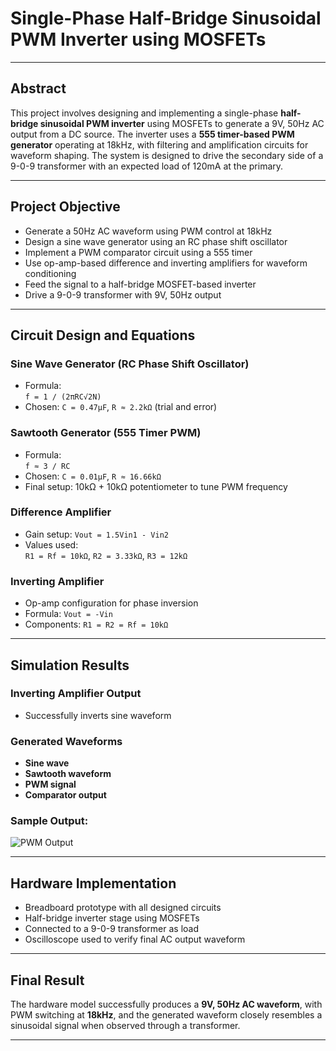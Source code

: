 #  Single-Phase Half-Bridge Sinusoidal PWM Inverter using MOSFETs

---

##  Abstract

This project involves designing and implementing a single-phase **half-bridge sinusoidal PWM inverter** using MOSFETs to generate a 9V, 50Hz AC output from a DC source. The inverter uses a **555 timer-based PWM generator** operating at 18kHz, with filtering and amplification circuits for waveform shaping. The system is designed to drive the secondary side of a 9-0-9 transformer with an expected load of 120mA at the primary.

---

##  Project Objective

- Generate a 50Hz AC waveform using PWM control at 18kHz
- Design a sine wave generator using an RC phase shift oscillator
- Implement a PWM comparator circuit using a 555 timer
- Use op-amp-based difference and inverting amplifiers for waveform conditioning
- Feed the signal to a half-bridge MOSFET-based inverter
- Drive a 9-0-9 transformer with 9V, 50Hz output

---

##  Circuit Design and Equations

###  Sine Wave Generator (RC Phase Shift Oscillator)
- Formula:  
  `f = 1 / (2πRC√2N)`  
- Chosen: `C = 0.47µF`, `R ≈ 2.2kΩ` (trial and error)

###  Sawtooth Generator (555 Timer PWM)
- Formula:  
  `f ≈ 3 / RC`  
- Chosen: `C = 0.01µF`, `R ≈ 16.66kΩ`  
- Final setup: 10kΩ + 10kΩ potentiometer to tune PWM frequency

###  Difference Amplifier
- Gain setup: `Vout = 1.5Vin1 - Vin2`
- Values used:  
  `R1 = Rf = 10kΩ`, `R2 = 3.33kΩ`, `R3 = 12kΩ`

###  Inverting Amplifier
- Op-amp configuration for phase inversion  
- Formula: `Vout = -Vin`  
- Components: `R1 = R2 = Rf = 10kΩ`

---

##  Simulation Results

###  Inverting Amplifier Output
- Successfully inverts sine waveform

###  Generated Waveforms
- **Sine wave**
- **Sawtooth waveform**
- **PWM signal**
- **Comparator output**

###  Sample Output:

![PWM Output](outputs/pwm_output.png)

---

##  Hardware Implementation

- Breadboard prototype with all designed circuits
- Half-bridge inverter stage using MOSFETs
- Connected to a 9-0-9 transformer as load
- Oscilloscope used to verify final AC output waveform

---

##  Final Result

The hardware model successfully produces a **9V, 50Hz AC waveform**, with PWM switching at **18kHz**, and the generated waveform closely resembles a sinusoidal signal when observed through a transformer.

---


